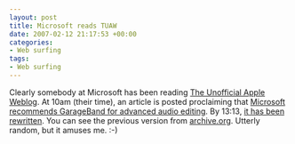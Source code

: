```yaml
---
layout: post
title: Microsoft reads TUAW
date: 2007-02-12 21:17:53 +00:00
categories:
- Web surfing
tags:
- Web surfing
---
```

Clearly somebody at Microsoft has been reading [The Unofficial Apple Weblog](http://tuaw.com/).  At 10am (their time), an article is posted proclaiming that [Microsoft recommends GarageBand for advanced audio editing](http://www.tuaw.com/2007/02/12/microsoft-recommends-garageband-for-advanced-audio-editing/).  By 13:13, [it has been rewritten](http://www.tuaw.com/2007/02/12/microsoft-recommends-garageband-for-advanced-audio-editing/#c3380349).  You can see the previous version from [archive.org](http://web.archive.org/web/20060428201400/http://www.microsoft.com/athome/morefun/makemusic.mspx).  Utterly random, but it amuses me. :-)
